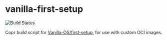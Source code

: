 # vanilla-first-setup
![Build Status](https://copr.fedorainfracloud.org/coprs/ublue-os/vanilla-first-setup/package/vanilla-first-setup/status_image/last_build.png?)

Copr build script for [Vanilla-OS/first-setup](https://github.com/Vanilla-OS/first-setup), for use with custom OCI images.
